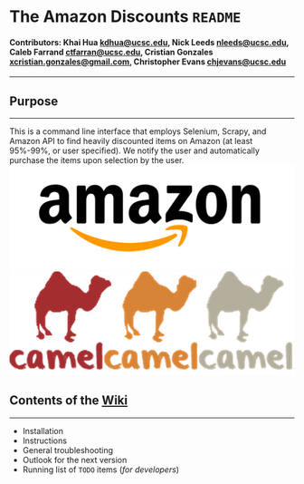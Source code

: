 # The Amazon Discounts `README`
#### Contributors: Khai Hua <kdhua@ucsc.edu>, Nick Leeds <nleeds@ucsc.edu>, Caleb Farrand <ctfarran@ucsc.edu>, Cristian Gonzales <xcristian.gonzales@gmail.com>, Christopher Evans <chjevans@ucsc.edu>
---
## Purpose
---
This is a command line interface that employs Selenium, Scrapy, and Amazon API to find heavily discounted items on Amazon (at least 95%-99%, or user specified). We notify the user and automatically purchase the items upon selection by the user.
![](https://github.com/cristiangonzales/Amazon-Discounts/blob/master/images/amazon.jpg)
![](https://github.com/cristiangonzales/Amazon-Discounts/blob/master/images/camelcamelcamel.png)

## Contents of the [Wiki](https://github.com/cristiangonzales/Amazon-Discounts/wiki/Welcome-to-the-Amazon-Discounts-Wiki!)
---
* Installation
* Instructions
* General troubleshooting
* Outlook for the next version
* Running list of `TODO` items (*for developers*)
